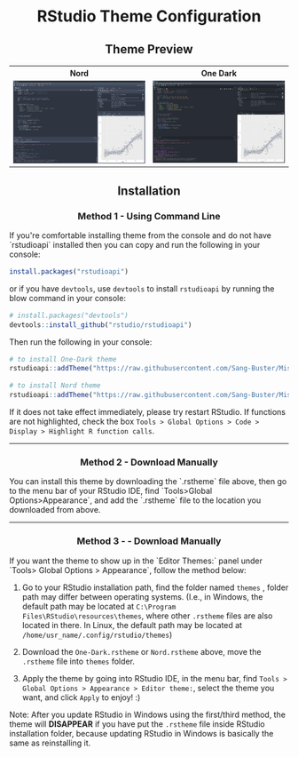 <h1 align="center">RStudio Theme Configuration</h1>

<h2 align="center">Theme Preview</h2>

<div align="center">
<table>
  <tr>
    <th>Nord</th>
    <th>One Dark</th>
  </tr>
  <tr>
    <td><img src="/RStudio%20Themes/README.assets/Nord%20Theme%20Preview.png" width="500" /></td>
    <td><img src="/RStudio%20Themes/README.assets/One-Dark%20Theme%20Preview.png" width="500" /></td>
  </tr>
</table>
</div>

<h2 align="center">Installation</h2>

<h3 align="center">Method 1 - Using Command Line</h3>
If you're comfortable installing theme from the console and do not have `rstudioapi` installed then you can copy and run the following in your console:

```r
install.packages("rstudioapi")
```

or  if you have `devtools`, use `devtools` to install `rstudioapi` by running the blow command in your console:
```r
# install.packages("devtools")
devtools::install_github("rstudio/rstudioapi")
```

Then run the following in your console:
```r
# to install One-Dark theme
rstudioapi::addTheme("https://raw.githubusercontent.com/Sang-Buster/Miscellaneous-Configuration/main/RStudio%20Themes/One-Dark.rstheme", apply = TRUE, force=TRUE)
```

```r
# to install Nord theme
rstudioapi::addTheme("https://raw.githubusercontent.com/Sang-Buster/Miscellaneous-Configuration/main/RStudio%20Themes/Nord.rstheme", apply = TRUE, force=TRUE)
```
If it does not take effect immediately, please try restart RStudio. If functions are not highlighted, check the box `Tools > Global Options > Code > Display > Highlight R function calls`.

---

<h3 align="center">Method 2 - Download Manually</h3>
You can install this theme by downloading the `.rstheme` file above, then go to the menu bar of your RStudio IDE, find `Tools>Global Options>Appearance`, and add the `.rstheme` file to the location you downloaded from above.

---

<h3 align="center">Method 3 - - Download Manually</h3>
If you want the theme to show up in the `Editor Themes:` panel under `Tools> Global Options > Appearance`, follow the method below: 

1. Go to your RStudio installation path, find the folder named `themes` , folder path may differ between operating systems. (I.e., in Windows, the default path may be located at `C:\Program Files\RStudio\resources\themes`, where other `.rstheme` files are also located in there. In Linux, the default path may be located at `/home/usr_name/.config/rstudio/themes`) 

2. Download the `One-Dark.rstheme` or `Nord.rstheme` above, move the `.rstheme` file into `themes` folder.

3. Apply the theme by going into RStudio IDE, in the menu bar, find `Tools > Global Options > Appearance > Editor theme:`, select the theme you want, and click `Apply` to enjoy! :)

Note: After you update RStudio in Windows using the first/third method, the theme will **DISAPPEAR** if you have put the `.rstheme` file inside RStudio installation folder, because updating RStudio in Windows is basically the same as reinstalling it.
